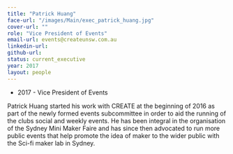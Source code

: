 ```yaml
---
title: "Patrick Huang"
face-url: "/images/Main/exec_patrick_huang.jpg"
cover-url: ""
role: "Vice President of Events"
email-url: events@createunsw.com.au
linkedin-url:
github-url:
status: current_executive
year: 2017
layout: people
---
```

- 2017 - Vice President of Events

Patrick Huang started his work with CREATE at the beginning of 2016 as part of the newly formed events subcommittee in order to aid the running of the clubs social and weekly events. He has been integral in the organisation of the Sydney Mini Maker Faire and has since then advocated to run more public events that help promote the idea of maker to the wider public with the Sci-fi maker lab in Sydney.

